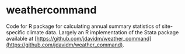 # weathercommand

Code for R package for calculating annual summary statistics of site-specific
climate data. Largely an R implementation of the Stata package available at [https://github.com/jdavidm/weather_command](https://github.com/jdavidm/weather_command).
